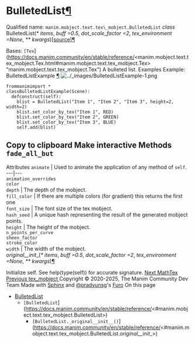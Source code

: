 # BulletedList[¶](https://docs.manim.community/en/stable/reference/<#bulletedlist> "Link to this heading")
Qualified name: `manim.mobject.text.tex\_mobject.BulletedList`
_class_ BulletedList(_* items_, _buff =0.5_, _dot_scale_factor =2_, _tex_environment =None_, _** kwargs_)[[source]](https://docs.manim.community/en/stable/reference/<../_modules/manim/mobject/text/tex_mobject.html#BulletedList>)[¶](https://docs.manim.community/en/stable/reference/<#manim.mobject.text.tex_mobject.BulletedList> "Link to this definition")
    
Bases: `[Tex`](https://docs.manim.community/en/stable/reference/<manim.mobject.text.tex_mobject.Tex.html#manim.mobject.text.tex_mobject.Tex> "manim.mobject.text.tex_mobject.Tex")
A bulleted list.
Examples
Example: BulletedListExample [¶](https://docs.manim.community/en/stable/reference/<#bulletedlistexample>)
![../_images/BulletedListExample-1.png](https://docs.manim.community/en/stable/_images/BulletedListExample-1.png)
```
frommanimimport *
classBulletedListExample(Scene):
  defconstruct(self):
    blist = BulletedList("Item 1", "Item 2", "Item 3", height=2, width=2)
    blist.set_color_by_tex("Item 1", RED)
    blist.set_color_by_tex("Item 2", GREEN)
    blist.set_color_by_tex("Item 3", BLUE)
    self.add(blist)

```
Copy to clipboard
Make interactive
Methods
`fade_all_but`  
---  
Attributes
`animate` | Used to animate the application of any method of `self`.  
---|---  
`animation_overrides`  
`color`  
`depth` | The depth of the mobject.  
`fill_color` | If there are multiple colors (for gradient) this returns the first one  
`font_size` | The font size of the tex mobject.  
`hash_seed` | A unique hash representing the result of the generated mobject points.  
`height` | The height of the mobject.  
`n_points_per_curve`  
`sheen_factor`  
`stroke_color`  
`width` | The width of the mobject.  
_original__init__(_* items_, _buff =0.5_, _dot_scale_factor =2_, _tex_environment =None_, _** kwargs_)[¶](https://docs.manim.community/en/stable/reference/<#manim.mobject.text.tex_mobject.BulletedList._original__init__> "Link to this definition")
    
Initialize self. See help(type(self)) for accurate signature.
[ Next MathTex ](https://docs.manim.community/en/stable/reference/<manim.mobject.text.tex_mobject.MathTex.html>) [ Previous tex_mobject ](https://docs.manim.community/en/stable/reference/<manim.mobject.text.tex_mobject.html>)
Copyright © 2020-2025, The Manim Community Dev Team 
Made with [Sphinx](https://docs.manim.community/en/stable/reference/<https:/www.sphinx-doc.org/>) and [@pradyunsg](https://docs.manim.community/en/stable/reference/<https:/pradyunsg.me>)'s [Furo](https://docs.manim.community/en/stable/reference/<https:/github.com/pradyunsg/furo>)
On this page 
  * [BulletedList](https://docs.manim.community/en/stable/reference/<#>)
    * `[BulletedList`](https://docs.manim.community/en/stable/reference/<#manim.mobject.text.tex_mobject.BulletedList>)
      * `[BulletedList._original__init__()`](https://docs.manim.community/en/stable/reference/<#manim.mobject.text.tex_mobject.BulletedList._original__init__>)


